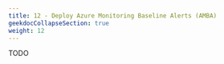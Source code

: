 ```yaml
---
title: 12 - Deploy Azure Monitoring Baseline Alerts (AMBA)
geekdocCollapseSection: true
weight: 12
---
```


TODO
